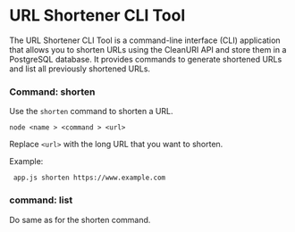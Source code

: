 # URL Shortener CLI Tool

The URL Shortener CLI Tool is a command-line interface (CLI) application that allows you to shorten URLs using the CleanURI API and store them in a PostgreSQL database. It provides commands to generate shortened URLs and list all previously shortened URLs.


### Command: shorten

Use the `shorten` command to shorten a URL.

```shell
node <name > <command > <url>
```

Replace `<url>` with the long URL that you want to shorten.

Example:

```shell
 app.js shorten https://www.example.com
 ```
 ### command: list

 Do same as for the shorten command.